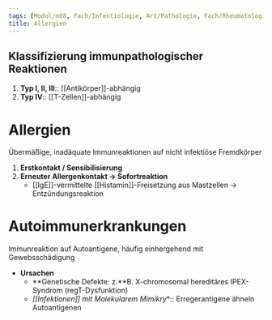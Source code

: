 ```yaml
---
tags: [Modul/m08, Fach/Infektiologie, Art/Pathologie, Fach/Rheumatologie]
title: Allergien
---
```

## Klassifizierung immunpathologischer Reaktionen

1. **Typ I, II, III**:: [[Antikörper]]-abhängig
2. **Typ IV**:: [[T-Zellen]]-abhängig

# Allergien

Übermäßige, inadäquate Immunreaktionen auf nicht infektiöse Fremdkörper

1. **Erstkontakt / Sensibilisierung**
2. **Erneuter Allergenkontakt → Sofortreaktion**
    - [[IgE]]-vermittelte [[Histamin]]-Freisetzung aus Mastzellen → Entzündungsreaktion

# Autoimmunerkrankungen

Immunreaktion auf Autoantigene, häufig einhergehend mit Gewebsschädigung

- **Ursachen**
    - **Genetische Defekte: z.**B. X-chromosomal hereditäres IPEX-Syndrom (regT-Dysfunktion)
    - *[[Infektionen]] mit Molekularem Mimikry**:: Erregerantigene ähneln Autoantigenen


